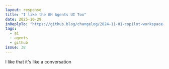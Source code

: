 ```yaml
---
layout: response
title: "I like the GH Agents UI Too"
date: 2025-10-29
inReplyTo: "https://github.blog/changelog/2024-11-01-copilot-workspace-now-available-in-public-preview/"
tags:
  - ai
  - agents
  - github
issue: 38
---
```


I like that it's like a conversation
